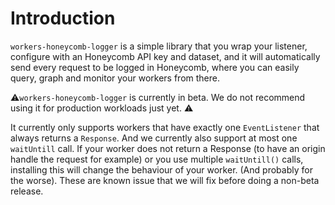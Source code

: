 # Introduction

`workers-honeycomb-logger` is a simple library that you wrap your listener, configure with an Honeycomb API key and dataset, and it will automatically send every request to be logged in Honeycomb, where you can easily query, graph and monitor your workers from there.

⚠️`workers-honeycomb-logger` is currently in beta. We do not recommend using it for production workloads just yet. ⚠️

It currently only supports workers that have exactly one `EventListener` that always returns a `Response`. And we currently also support at most one `waitUntill` call. If your worker does not return a Response (to have an origin handle the request for example) or you use multiple `waitUntill()` calls, installing this will change the behaviour of your worker. (And probably for the worse). These are known issue that we will fix before doing a non-beta release.
